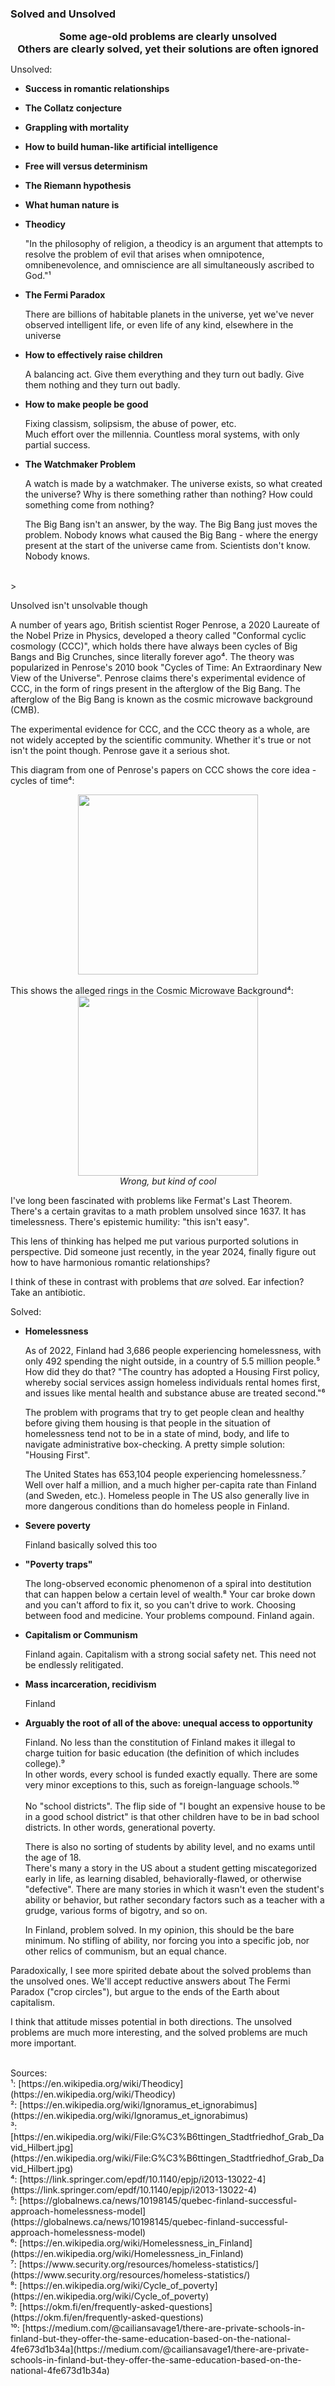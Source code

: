 ### Solved and Unsolved

<p>
    <div style="text-align: center; font-weight: bold; font-size: 16px;">
        Some age-old problems are clearly unsolved<br/>
        Others are clearly solved, yet their solutions are often ignored
    </div>
</p>

Unsolved:
<ul>
    <li>
        <b>Success in romantic relationships</b>
        <p></p>
    </li>
    <li>
        <b>The Collatz conjecture</b>
        <p></p>
    </li>
    <li>
        <b>Grappling with mortality</b>
        <p></p>
    </li>
    <li>
        <b>How to build human-like artificial intelligence</b>
        <p></p>
    </li>
    <li>
        <b>Free will versus determinism</b>
        <p></p>
    </li>
    <li>
        <b>The Riemann hypothesis</b>
        <p></p>
    </li>
    <li>
        <b>What human nature is</b><br/>
        <p></p>
    </li>
    <li>
        <b>Theodicy</b><br/>
        <p>"In the philosophy of religion, a theodicy is an argument that attempts to resolve the problem of evil that arises when omnipotence, omnibenevolence, and omniscience are all simultaneously ascribed to God."¹</p>
    </li>
    <li>
        <b>The Fermi Paradox</b><br/>
        <p>There are billions of habitable planets in the universe, yet we've never observed intelligent life, or even life of any kind, elsewhere in the universe</p>
    </li>
    <li>
        <b>How to effectively raise children</b><br/>
        <p>A balancing act. Give them everything and they turn out badly. Give them nothing and they turn out badly.</p>
    </li>
    <li>
        <b>How to make people be good</b><br/>
        <p>Fixing classism, solipsism, the abuse of power, etc.<br/>
        Much effort over the millennia. Countless moral systems, with only partial success.</p>
    </li>
    <li>
        <b>The Watchmaker Problem</b><br/>
        <p>A watch is made by a watchmaker. The universe exists, so what created the universe?
        Why is there something rather than nothing? How could something come from nothing?</p>
        <p>The Big Bang isn't an answer, by the way. The Big Bang just moves the problem.
        Nobody knows what caused the Big Bang - where the energy present at the start of the universe came from.
        Scientists don't know. Nobody knows.</p>
    </li>
</ul>
<br/>>
<p>
Unsolved isn't unsolvable though
</p>
<p>
    A number of years ago, British scientist Roger Penrose, a 2020 Laureate of the Nobel Prize in Physics, developed a theory called "Conformal cyclic cosmology (CCC)", which holds there have always been cycles of Big Bangs and Big Crunches, since literally forever ago⁴. The theory was popularized in Penrose's 2010 book "Cycles of Time: An Extraordinary New View of the Universe". Penrose claims there's experimental evidence of CCC, in the form of rings present in the afterglow of the Big Bang. The afterglow of the Big Bang is known as the cosmic microwave background (CMB).
</p>
<p>
    The experimental evidence for CCC, and the CCC theory as a whole, are not widely accepted by the scientific community.
    Whether it's true or not isn't the point though. Penrose gave it a serious shot.
</p>
<p>
    This diagram from one of Penrose's papers on CCC shows the core idea - cycles of time⁴:<br/>
    <div align="center">
      <img style="width: 30vw;" src="https://bradleyculley.github.io/images/ccc_diagram.png" />
    </div>
    <br/>
    This shows the alleged rings in the Cosmic Microwave Background⁴:<br/>
    <div align="center">
      <img style="width: 30vw;" src="https://bradleyculley.github.io/images/alleged_rings_in_the_CMB.png" />
      <div style="font-size: 14px; font-style: italic;">Wrong, but kind of cool</div>
    </div>
</p>

<p>
    I've long been fascinated with problems like Fermat's Last Theorem. There's a certain gravitas to a math problem unsolved since 1637. It has timelessness. There's epistemic humility: "this isn't easy".
</p>

<p>
    This lens of thinking has helped me put various purported solutions in perspective. Did someone just recently, in the year 2024, finally figure out how to have harmonious romantic relationships?
</p>

<p>
I think of these in contrast with problems that <span style="font-style: italic;">are</span> solved. Ear infection? Take an antibiotic.
</p>

Solved:
<ul>
    <li>
        <b>Homelessness</b>
        <p>
            As of 2022, Finland had 3,686 people experiencing homelessness, with only 492 spending the night outside, in a country of 5.5 million people.⁵
            How did they do that? "The country has adopted a Housing First policy, whereby social services assign homeless individuals rental homes first, and issues like mental health and substance abuse are treated second."⁶
        </p>
        <p>
            The problem with programs that try to get people clean and healthy before giving them housing is that people in the situation of homelessness tend not to be in a state of mind, body, and life to navigate administrative box-checking.
            A pretty simple solution: "Housing First".
        </p>
        <p>
            The United States has 653,104 people experiencing homelessness.⁷
            Well over half a million, and a much higher per-capita rate than Finland (and Sweden, etc.).
            Homeless people in The US also generally live in more dangerous conditions than do homeless people in Finland.
        </p>
    </li>
    <li>
        <b>Severe poverty</b><br/>
        <p>Finland basically solved this too</p>
    </li>
    <li>
        <b>"Poverty traps"</b>
        <p>
            The long-observed economic phenomenon of a spiral into destitution that can happen below a certain level of wealth.⁸
            Your car broke down and you can't afford to fix it, so you can't drive to work. Choosing between food and medicine. 
            Your problems compound. Finland again.
        </p>
    </li>
    <li>
        <b>Capitalism or Communism</b>
        <p>Finland again. Capitalism with a strong social safety net. This need not be endlessly relitigated.</p>
    </li>
    <li>
        <b>Mass incarceration, recidivism</b><br/>
        <p>Finland</p>
    </li>
    <li>
        <b>Arguably the root of all of the above: unequal access to opportunity</b><br/>
        <p>
            Finland. No less than the constitution of Finland makes it illegal to charge tuition for basic education (the definition of which includes college).⁹<br/>
            In other words, every school is funded exactly equally.
            There are some very minor exceptions to this, such as foreign-language schools.¹⁰<br/><br/>
            No "school districts".
            The flip side of "I bought an expensive house to be in a good school district" is that other children have to be in bad school districts.
            In other words, generational poverty.<br/>
        </p>
        <p>
            There is also no sorting of students by ability level, and no exams until the age of 18.<br/>
            There's many a story in the US about a student getting miscategorized early in life, as learning disabled, behaviorally-flawed, or otherwise "defective".
            There are many stories in which it wasn't even the student's ability or behavior, but rather secondary factors such as a teacher with a grudge, various forms of bigotry, and so on.</p>
        <p>
            In Finland, problem solved.
            In my opinion, this should be the bare minimum.
            No stifling of ability, nor forcing you into a specific job, nor other relics of communism, but an equal chance.<br/>
        </p>
    </li>
</ul>

<p> 
Paradoxically, I see more spirited debate about the solved problems than the unsolved ones.
We'll accept reductive answers about The Fermi Paradox ("crop circles"), but argue to the ends of the Earth about capitalism.
</p>

<p>
I think that attitude misses potential in both directions.
The unsolved problems are much more interesting, and the solved problems are much more important.
</p>

<br/>
Sources:<br/>
¹: [https://en.wikipedia.org/wiki/Theodicy](https://en.wikipedia.org/wiki/Theodicy) <br/>
²: [https://en.wikipedia.org/wiki/Ignoramus_et_ignorabimus](https://en.wikipedia.org/wiki/Ignoramus_et_ignorabimus) <br/>
³: [https://en.wikipedia.org/wiki/File:G%C3%B6ttingen_Stadtfriedhof_Grab_David_Hilbert.jpg](https://en.wikipedia.org/wiki/File:G%C3%B6ttingen_Stadtfriedhof_Grab_David_Hilbert.jpg) <br/>
⁴: [https://link.springer.com/epdf/10.1140/epjp/i2013-13022-4](https://link.springer.com/epdf/10.1140/epjp/i2013-13022-4) <br/>
⁵: [https://globalnews.ca/news/10198145/quebec-finland-successful-approach-homelessness-model](https://globalnews.ca/news/10198145/quebec-finland-successful-approach-homelessness-model) <br/>
⁶: [https://en.wikipedia.org/wiki/Homelessness_in_Finland](https://en.wikipedia.org/wiki/Homelessness_in_Finland) <br/>
⁷: [https://www.security.org/resources/homeless-statistics/](https://www.security.org/resources/homeless-statistics/) <br/>
⁸: [https://en.wikipedia.org/wiki/Cycle_of_poverty](https://en.wikipedia.org/wiki/Cycle_of_poverty) <br/>
⁹:  [https://okm.fi/en/frequently-asked-questions](https://okm.fi/en/frequently-asked-questions) <br/>
¹⁰: [https://medium.com/@cailiansavage1/there-are-private-schools-in-finland-but-they-offer-the-same-education-based-on-the-national-4fe673d1b34a](https://medium.com/@cailiansavage1/there-are-private-schools-in-finland-but-they-offer-the-same-education-based-on-the-national-4fe673d1b34a)

